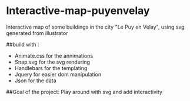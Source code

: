 # Interactive-map-puyenvelay

Interactive map of some buildings in the city "Le Puy en Velay", using svg generated from illustrator

##build with :
- Animate.css for the annimations
- Snap.svg for the svg rendering
- Handlebars for the templating
- Jquery for easier dom manipulation
- Json for the data

##Goal of the project:
Play around with svg and add interactivity

